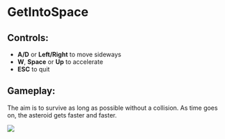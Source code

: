 # GetIntoSpace

## Controls:
- <b>A/D</b> or <b>Left/Right</b> to move sideways
- <b>W</b>, <b>Space</b> or <b>Up</b> to accelerate
- <b>ESC</b> to quit

## Gameplay:
The aim is to survive as long as possible without a collision. As time goes on, the asteroid gets faster and faster.

![](https://i.imgur.com/RAqxxz6.gif)
